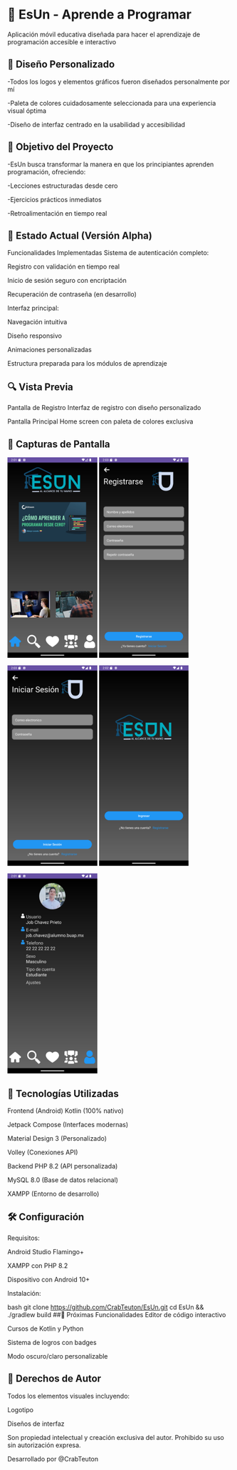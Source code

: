 # 📱 EsUn - Aprende a Programar
Aplicación móvil educativa diseñada para hacer el aprendizaje de programación accesible e interactivo

## 🎨 Diseño Personalizado

-Todos los logos y elementos gráficos fueron diseñados personalmente por mí

-Paleta de colores cuidadosamente seleccionada para una experiencia visual óptima

-Diseño de interfaz centrado en la usabilidad y accesibilidad

## 🎯 Objetivo del Proyecto
-EsUn busca transformar la manera en que los principiantes aprenden programación, ofreciendo:

-Lecciones estructuradas desde cero

-Ejercicios prácticos inmediatos

-Retroalimentación en tiempo real

## 🚀 Estado Actual (Versión Alpha)
Funcionalidades Implementadas
Sistema de autenticación completo:

Registro con validación en tiempo real

Inicio de sesión seguro con encriptación

Recuperación de contraseña (en desarrollo)

Interfaz principal:

Navegación intuitiva

Diseño responsivo

Animaciones personalizadas

Estructura preparada para los módulos de aprendizaje

## 🔍 Vista Previa
Pantalla de Registro
Interfaz de registro con diseño personalizado

Pantalla Principal
Home screen con paleta de colores exclusiva

## 📸 Capturas de Pantalla

<img src="https://github.com/CrabTeuton/EsUn/blob/main/screenshots/Home.png" width="40%" />      <img src="https://github.com/CrabTeuton/EsUn/blob/main/screenshots/Register.png" width="40%" />

<img src="https://github.com/CrabTeuton/EsUn/blob/main/screenshots/Login.png" width="40%" />      <img src="https://github.com/CrabTeuton/EsUn/blob/main/screenshots/Main.png" width="40%" />

<img src="https://github.com/CrabTeuton/EsUn/blob/main/screenshots/User.png" width="40%" />



## 🔧 Tecnologías Utilizadas
Frontend (Android)
Kotlin (100% nativo)

Jetpack Compose (Interfaces modernas)

Material Design 3 (Personalizado)

Volley (Conexiones API)

Backend
PHP 8.2 (API personalizada)

MySQL 8.0 (Base de datos relacional)

XAMPP (Entorno de desarrollo)

## 🛠️ Configuración
Requisitos:

Android Studio Flamingo+

XAMPP con PHP 8.2

Dispositivo con Android 10+

Instalación:

bash
git clone https://github.com/CrabTeuton/EsUn.git
cd EsUn && ./gradlew build
##🌟 Próximas Funcionalidades
Editor de código interactivo

Cursos de Kotlin y Python

Sistema de logros con badges

Modo oscuro/claro personalizable

## 📜 Derechos de Autor
Todos los elementos visuales incluyendo:

Logotipo

Diseños de interfaz

Son propiedad intelectual y creación exclusiva del autor. Prohibido su uso sin autorización expresa.

Desarrollado por @CrabTeuton
